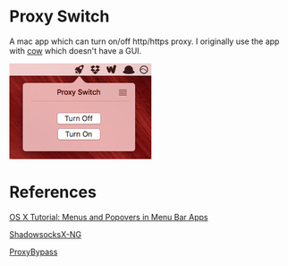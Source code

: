 # Proxy Switch 
A mac app which can turn on/off http/https proxy. I originally use the app with [cow](https://github.com/cyfdecyf/cow) which doesn't have a GUI.

![Proxy Switch](./img/proxySwitch.png)
# References
[OS X Tutorial: Menus and Popovers in Menu Bar Apps](https://www.raywenderlich.com/98178/os-x-tutorial-menus-popovers-menu-bar-apps)

[ShadowsocksX-NG](https://github.com/shadowsocks/ShadowsocksX-NG)

[ProxyBypass](https://github.com/zzyyzz1992/ProxyBypass)
